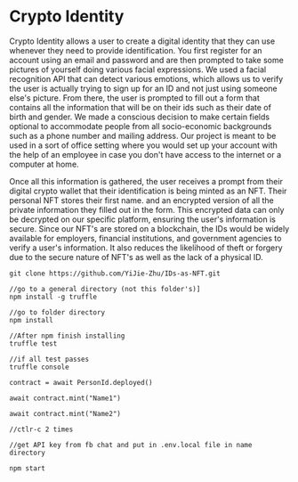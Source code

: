 # Crypto Identity

Crypto Identity allows a user to create a digital identity that they can use whenever they need to provide identification. You first register for an account using an email and password and are then prompted to take some pictures of yourself doing various facial expressions. We used a facial recognition API that can detect various emotions, which allows us to verify the user is actually trying to sign up for an ID and not just using someone else's picture. From there, the user is prompted to fill out a form that contains all the information that will be on their ids such as their date of birth and gender. We made a conscious decision to make certain fields optional to accommodate people from all socio-economic backgrounds such as a phone number and mailing address. Our project is meant to be used in a sort of office setting where you would set up your account with the help of an employee in case you don't have access to the internet or a computer at home. 

Once all this information is gathered, the user receives a prompt from their digital crypto wallet that their identification is being minted as an NFT. Their personal NFT stores their first name. and an encrypted version of all the private information they filled out in the form. This encrypted data can only be decrypted on our specific platform, ensuring the user's information is secure. Since our NFT's are stored on a blockchain, the IDs would be widely available for employers, financial institutions, and government agencies to verify a user's information. It also reduces the likelihood of theft or forgery due to the secure nature of NFT's as well as the lack of a physical ID.



```
git clone https://github.com/YiJie-Zhu/IDs-as-NFT.git

//go to a general directory (not this folder's)]
npm install -g truffle

//go to folder directory
npm install

//After npm finish installing
truffle test

//if all test passes
truffle console

contract = await PersonId.deployed()

await contract.mint("Name1")

await contract.mint("Name2")

//ctlr-c 2 times

//get API key from fb chat and put in .env.local file in name directory

npm start


```
